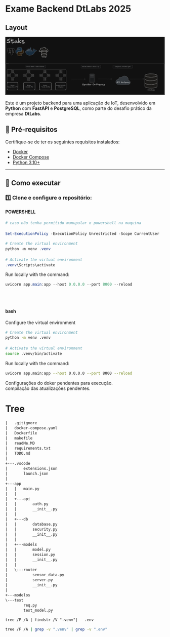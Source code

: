 
<style>
  .responsive-img {
    max-width: 100%;
    height: auto;
  }
</style>

# Exame Backend DtLabs 2025
## Layout


<img src="IoT.excalidraw.png" alt="IoT Diagram" class="responsive-img">


Este é um projeto backend para uma aplicação de IoT, desenvolvido em **Python** com **FastAPI** e **PostgreSQL**, como parte do desafio prático da empresa **DtLabs**.


## 📌 Pré-requisitos

Certifique-se de ter os seguintes requisitos instalados:

- [Docker](https://www.docker.com/)
- [Docker Compose](https://docs.docker.com/compose/)
- [Python 3.10+](https://www.python.org/)

---

## 🚀 Como executar

### 1️⃣ Clone e configure o repositório:
#### POWERSHELL
```Powershell
# caso não tenha permitido manupular o powershell na maquina

Set-ExecutionPolicy -ExecutionPolicy Unrestricted -Scope CurrentUser
```
```powershell
# Create the virtual environment
python -m venv .venv

# Activate the virtual environment
.venv\Scripts\activate
```

Run locally with the command:
```powershell
uvicorn app.main:app --host 0.0.0.0 --port 8000 --reload
```

<br><br>


#### bash

Configure the virtual environment
```bash
# Create the virtual environment
python -m venv .venv

# Activate the virtual environment
source .venv/bin/activate
```

Run locally with the command:
```bash
uvicorn app.main:app --host 0.0.0.0 --port 8000 --reload
```


Configurações do doker pendentes para execução. <br> compilação das atualizações pendentes.



# Tree
``` saída
|   .gitignore
|   docker-compose.yaml
|   Dockerfile
|   makefile
|   readMe.MD
|   requirements.txt
|   TODO.md
|   
+---.vscode
|       extensions.json
|       launch.json
|       
+---app
|   |   main.py
|   |
|   +---api
|   |       auth.py
|   |       __init__.py
|   |
|   +---db
|   |       database.py
|   |       security.py
|   |       __init__.py
|   |
|   +---models
|   |       model.py
|   |       session.py
|   |       __init__.py
|   |
|   \---router
|           sensor_data.py
|           server.py
|           __init__.py
|
+---modelos
\---test
        req.py
        test_model.py
```


``` Power Shell
tree /F /A | findstr /V ".venv"|   .env
```


```bash
tree /F /A | grep -v ".venv" | grep -v ".env"
```

